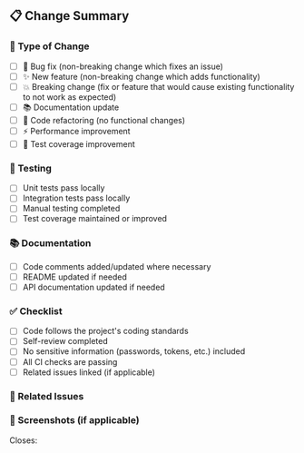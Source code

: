 <!--
    Thank you for contributing to go-pantheon/lares!
    Please reference an existing issue: `Closes #NUMBER`

    Screenshots or videos of changed behavior is incredibly helpful and always appreciated.
    Consider addressing the following:
    - Tradeoffs: List tradeoffs you made to take on or pay down tech debt.
    - Alternatives: Describe alternative approaches you considered and why you discarded them.
-->

## 📋 Change Summary

<!-- please describe the changes in this PR -->

### 🔧 Type of Change
- [ ] 🐛 Bug fix (non-breaking change which fixes an issue)
- [ ] ✨ New feature (non-breaking change which adds functionality)
- [ ] 💥 Breaking change (fix or feature that would cause existing functionality to not work as expected)
- [ ] 📚 Documentation update
- [ ] 🔧 Code refactoring (no functional changes)
- [ ] ⚡ Performance improvement
- [ ] 🧪 Test coverage improvement

### 🧪 Testing
- [ ] Unit tests pass locally
- [ ] Integration tests pass locally
- [ ] Manual testing completed
- [ ] Test coverage maintained or improved

### 📚 Documentation
- [ ] Code comments added/updated where necessary
- [ ] README updated if needed
- [ ] API documentation updated if needed

### ✅ Checklist
- [ ] Code follows the project's coding standards
- [ ] Self-review completed
- [ ] No sensitive information (passwords, tokens, etc.) included
- [ ] All CI checks are passing
- [ ] Related issues linked (if applicable)

### 🔗 Related Issues
<!-- please use "Closes #123" or "Fixes #123" to automatically close related issues -->

### 📸 Screenshots (if applicable)
<!-- please provide screenshots if applicable -->

Closes:
